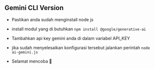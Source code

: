 ## Gemini CLI Version 
- Pastikan anda sudah menginstall node js
- install modul yang di butuhkan ```npm install @google/generative-ai```

- Tambahkan api key gemini anda di dalam variabel API_KEY

- jika sudah menyelesaikan konfigurasi tersebut jalankan perintah ```node ai-gemini.js```

- Selamat mencoba 🤩

